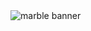<img src="https://github.com/jacobfield/jacobfield/assets/139918322/3e660219-0cc1-499c-9557-5ac1da46de21" alt="marble banner">

